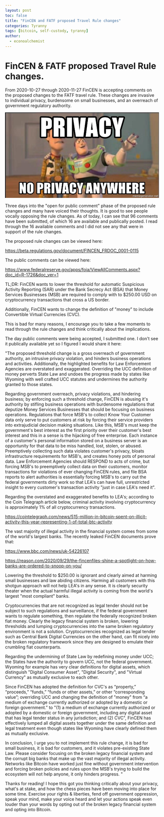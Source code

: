 ```yaml
---
layout: post
toc: false
title: "FinCEN and FATF proposed Travel Rule changes"
categories: Tyranny
tags: [bitcoin, self-custody, tyranny]
author:
  - econoalchemist
---
```

# FinCEN & FATF proposed Travel Rule changes.
From 2020-10-27 through 2020-11-27 FinCEN is accepting comments on the proposed changes to the FATF travel rule. These changes are invasive to individual privacy, burdensome on small businesses, and an overreach of government regulatory authority.

<p align="center">
  <img src="/assets/No-Privacy.jpg">
</p>

Three days into the "open for public comment" phase of the proposed rule changes and many have voiced their thoughts. It is good to see people vocally opposing the rule changes. As of today, I can see that 96 comments have been submitted, of which 16 are available and publically posted. I read through the 16 available comments and I did not see any that were in support of the rule changes. 

The proposed rule changes can be viewed here:

https://beta.regulations.gov/document/FINCEN_FRDOC_0001-0115 

The public comments can be viewed here:

https://www.federalreserve.gov/apps/foia/ViewAllComments.aspx?doc_id=R-1726&doc_ver=1 

TL;DR: FinCEN wants to lower the threshold for automatic Suspicious Activity Reporting (SAR) under the Bank Secrecy Act (BSA) that Money Services Businesses (MSB) are required to comply with to $250.00 USD on cryptocurrency transactions that cross a US border. 

Additionally, FinCEN wants to change the definition of "money" to include Convertible Virtual Currencies (CVC).

This is bad for many reasons, I encourage you to take a few moments to read through the rule changes and think critically about the implications. 

The day public comments were being accepted, I submitted one. I don't see it publically available yet so I figured I would share it here:

"The proposed threshold change is a gross overreach of government authority, an intrusive privacy violation, and hinders business operations and activities. Additionally, the highlighted benefits for Law Enforcement Agencies are overstated and exaggerated. Overriding the UCC definition of money perverts State Law and undoes the progress made by states like Wyoming with well crafted UCC statutes and undermines the authority granted to those states. 

Regarding government overreach, privacy violations, and hindering business; by enforcing such a threshold change, FinCEN is abusing it's authority by stifling business operations with burdensome regulations that deputize Money Services Businesses that should be focusing on business operations. Regulations that force MSB's to collect Know Your Customer data only serve to put customers at risk by forcing their service providers into extrajudicial decision making situations. Like this, MSB's must keep the government's best interest as the first priority over their customer's best interest and this in a sense is the hijacking of free enterprise. Each instance of a customer's personal information stored on a business server is an opportunity for that data to be miss handled, lost, stolen, or abused. Preemptively collecting such data violates customer's privacy, bloats infrastructure requirements for MSB's, and creates honey pots of personal data. Law Enforcement Agencies should RESPOND to acts of crime, but forcing MSB's to preemptively collect data on their customers, monitor transactions for violations of ever changing FinCEN rules, and file BSA reports to alert authorities is essentially forcing MSB's to carry out the federal governments dirty work so that LEA's can have full, unrestricted insight to every customer's transaction activity "just in case LEA's need it".

Regarding the overstated and exaggerated benefits to LEA's; according to the Coin Telegraph article below, criminal activity involving cryptocurrency is approximately 1% of all cryptocurrency transactions. 

https://cointelegraph.com/news/515-million-in-bitcoin-spent-on-illicit-activity-this-year-representing-1-of-total-btc-activity

The vast majority of illegal activity in the financial system comes from some of the world's largest banks. The recently leaked FinCEN documents prove that:

https://www.bbc.com/news/uk-54226107

https://reason.com/2020/09/29/the-fincenfiles-shine-a-spotlight-on-how-banks-are-ordered-to-snoop-on-you/       

Lowering the threshold to $250.00 is ignorant and clearly aimed at harming small businesses and law abiding citizens. Harming all customers with this shotgun approach will not help LEA's in any sense. It is clearly security theater when the actual harmful illegal activity is coming from the world's largest "most compliant" banks. 

Cryptocurrencies that are not recognized as legal tender should not be subject to such regulations and surveillance, if the federal government wants to regulate something, then regulate the federally recognized broken fiat money. Clearly the legacy financial system is broken, lowering thresholds and lumping cryptocurrencies into the same broken regulatory environment is not a solution. Cryptocurrencies recognized as legal tender such as Central Bank Digital Currencies on the other hand, can fit nicely into the broken regulatory framework since they are designed to emulate their crumbling fiat counterparts. 

Regarding the undermining of State Law by redefining money under UCC; the States have the authority to govern UCC, not the federal government. Wyoming for example has very clear definitions for digital assets, which distinguish "Digital Consumer Asset", "Digital Security", and "Virtual Currency" as mutually exclusive to each other. 

Since FinCEN has adopted the definition for CVC's as “property,” “proceeds,” “funds,” “funds or other assets,” or other “corresponding value”; overriding UCC and changing the definition of "money" from “a medium of exchange currently authorized or adopted by a domestic or foreign government.” to "(1) a medium of exchange currently authorized or adopted by a domestic or foreign government, including any digital asset that has legal tender status in any jurisdiction; and (2) CVC", FinCEN has effectively lumped all digital assets together under the same definition and legal treatment even though states like Wyoming have clearly defined them as mutually exclusive. 

In conclusion, I urge you to not implement this rule change, it is bad for small business, it is bad for customers, and it violates pre-existing State Law. Please consider focusing on the broken legacy financial system and the corrupt big banks that make up the vast majority of illegal activity. Networks like Bitcoin have worked just fine without government intervention and forcing broken policies and rules upon the MSB's trying to build the ecosystem will not help anyone, it only hinders progress. "

Thanks for reading! I hope this got you thinking critically about your privacy, what's at stake, and how the chess pieces have been moving into place for some time. Exercise your rights & liberties, fend off government oppression, speak your mind, make your voice heard and let your actions speak even louder than your words by opting out of the broken legacy financial system and opting into Bitcoin.
